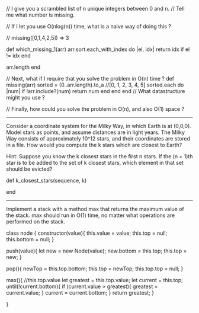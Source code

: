 // I give you a scrambled list of n unique integers between 0 and n.
// Tell me what number is missing.

// If I let you use O(nlog(n)) time, what is a naive way of doing this ?


// missing([0,1,4,2,5]) => 3


def which_missing_1(arr)
  arr.sort.each_with_index do |el, idx|
    return idx if el != idx
  end

  arr.length
end

// Next, what if I require that you solve the problem in O(n) time ? 
def missing(arr)
  sorted = (0..arr.length).to_a //[0, 1, 2, 3, 4, 5]
  sorted.each do |num|
    if !arr.include?(num)
      return num
    end
  end
end
// What datastructure might you use ?

// Finally, how could you solve the problem in O(n), and also O(1) space ?

---------------------------------------------------------------------------------

Consider a coordinate system for the Milky Way, in which Earth is at (0,0,0). Model stars as points, and assume distances are in light years. The Milky Way consists of approximately 10^12 stars, and their coordinates are stored in a file. How would you compute the k stars which are closest to Earth?

Hint: Suppose you know the k closest stars in the first n stars. If the (n + 1)th star is to be added to the set of k closest stars, which element in that set should be evicted?

def k_closest_stars(sequence, k)

end 

---------------------------------------------------------------------------------


Implement a stack with a method max that returns the maximum value of the stack. max should run in O(1) time, no matter what operations are performed on the stack.




class node {
  constructor(value){
    this.value = value;
    this.top = null;
    this.bottom = null;
  }

  push(value){
    let new = new Node(value);
    new.bottom = this.top;
    this.top = new;
  }

  pop(){
    newTop = this.top.bottom;
    this.top = newTop;
    this.top.top = null;
  }

  max(){
    //this.top.value
    let greatest = this.top.value;
    let current = this.top;
    until(!current.bottom){
      if (current.value > greatest){
        greatest = current.value;
      }
      current = current.bottom;
    }
    return greatest;
  }

}